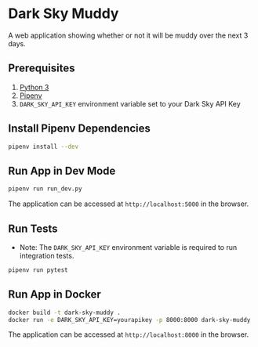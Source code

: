 # Dark Sky Muddy
A web application showing whether or not it will be muddy over the next 3 days.

## Prerequisites
1. [Python 3](https://www.python.org/)
2. [Pipenv](https://pipenv.kennethreitz.org/en/latest/)
3. `DARK_SKY_API_KEY` environment variable set to your Dark Sky API Key

## Install Pipenv Dependencies
```bash
pipenv install --dev
```

## Run App in Dev Mode
```bash
pipenv run run_dev.py
```
The application can be accessed at `http://localhost:5000` in the browser.

## Run Tests
- Note: The `DARK_SKY_API_KEY` environment variable is required to run integration tests.
```bash
pipenv run pytest
```

## Run App in Docker
```bash
docker build -t dark-sky-muddy .
docker run -e DARK_SKY_API_KEY=yourapikey -p 8000:8000 dark-sky-muddy
```
The application can be accessed at `http://localhost:8000` in the browser.
